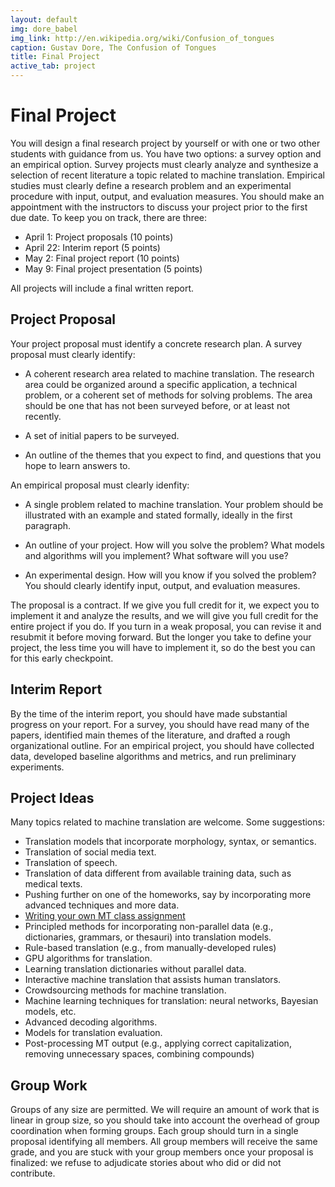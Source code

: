 ```yaml
---
layout: default
img: dore_babel
img_link: http://en.wikipedia.org/wiki/Confusion_of_tongues
caption: Gustav Dore, The Confusion of Tongues
title: Final Project
active_tab: project
---
```


Final Project
=============

You will design a final research project by yourself or with one or two other
students with guidance from us. You have two options: a survey option and an 
empirical option. Survey projects must clearly analyze and synthesize a selection
of recent literature a topic related to machine translation. Empirical studies 
must clearly define a research problem and an experimental procedure with 
input, output, and evaluation measures. You should make an appointment with
the instructors to discuss your project prior to the first due date. To
keep you on track, there are three:

* April 1: Project proposals (10 points)
* April 22: Interim report (5 points)
* May 2: Final project report (10 points)
* May 9: Final project presentation (5 points)

All projects will include a final written report.

Project Proposal
----------------
Your project proposal must identify a concrete research plan. A survey
proposal must clearly identify:

* A coherent research area related to machine translation. The research
area could be organized around a specific application, a technical 
problem, or a coherent set of methods for solving problems. The area
should be one that has not been surveyed before, or at least not 
recently.

* A set of initial papers to be surveyed.

* An outline of the themes that you expect to find, and questions that
you hope to learn answers to.

An empirical proposal must clearly idenfity:

* A single problem related to machine translation. Your problem should
be illustrated with an example and stated formally, ideally in the first
paragraph.

* An outline of your project. How will you solve the problem? What models 
and algorithms will you implement? What software will you use? 

* An experimental design. How will you know if you solved the problem?
You should clearly identify input, output, and evaluation measures.

The proposal is a contract. If we give you full credit for it, we expect
you to implement it and analyze the results, and we will give you full 
credit for the entire project if you do. If you turn in a weak proposal, 
you can revise it and resubmit it before moving forward. But the longer you 
take to define your project, the less time you will have to implement it, so
do the best you can for this early checkpoint.

Interim Report
--------------

By the time of the interim report, you should have made substantial progress
on your report. For a survey, you should have read many of the papers,
identified main themes of the literature, and drafted a rough organizational
outline. For an empirical project, you should have collected data, developed
baseline algorithms and metrics, and run preliminary experiments.


Project Ideas
-------------

Many topics related to machine translation are welcome. Some suggestions:

* Translation models that incorporate morphology, syntax, or semantics.
* Translation of social media text.
* Translation of speech.
* Translation of data different from available training data, such as medical texts.
* Pushing further on one of the homeworks, say by incorporating more advanced techniques and more
  data.
* [Writing your own MT class assignment](http://mt-class.org/penn/project.html)
* Principled methods for incorporating non-parallel data 
  (e.g., dictionaries, grammars, or thesauri) into translation models.
* Rule-based translation (e.g., from manually-developed rules)
* GPU algorithms for translation. 
* Learning translation dictionaries without parallel data.
* Interactive machine translation that assists human translators.
* Crowdsourcing methods for machine translation.
* Machine learning techniques for translation: neural networks, Bayesian models, etc.
* Advanced decoding algorithms.
* Models for translation evaluation.
* Post-processing MT output (e.g., applying correct capitalization, removing unnecessary spaces,
  combining compounds)

Group Work
----------
Groups of any size are permitted. We will require an amount of work 
that is linear in group size, so you should take into account the overhead 
of group coordination when forming groups. Each group should turn in a single 
proposal identifying all members. All group members will receive the same grade, 
and you are stuck with your group members once your proposal is finalized: we 
refuse to adjudicate stories about who did or did not contribute. 


